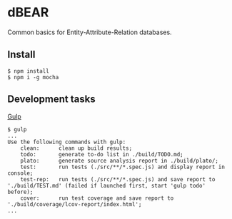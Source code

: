 # dBEAR

Common basics for Entity-Attribute-Relation databases.

## Install

    $ npm install
    $ npm i -g mocha


## Development tasks
[Gulp](https://github.com/gulpjs/gulp)

    $ gulp
    ...
    Use the following commands with gulp:
        clean:      clean up build results;
        todo:       generate to-do list in ./build/TODO.md;
        plato:      generate source analysis report in ./build/plato/;
        test:       run tests (./src/**/*.spec.js) and display report in console;
        test-rep:   run tests (./src/**/*.spec.js) and save report to './build/TEST.md' (failed if launched first, start 'gulp todo' before);
        cover:      run test coverage and save report to './build/coverage/lcov-report/index.html';
    ...